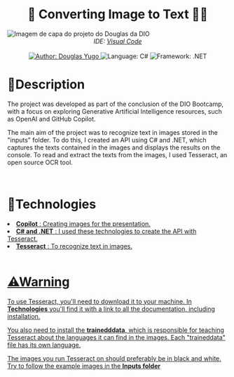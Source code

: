<h1 align="center">📸 Converting Image to Text ✍🏻</h1>
<img src="https://github.com/DouglasIde/IA-ImageToText/blob/main/inputs/README_files/douglas-tesseract-project-dio-challenge.jpg" alt="Imagem de capa do projeto do Douglas da DIO"
  target="_blank">

<div align="center">
  <em>
    IDE: <a href="https://visualstudio.microsoft.com/pt-br/">Visual Code</a><br><br>
  </em>
  
  <a href="https://www.linkedin.com/in/douglas-yugo/" target="_blank">
    <img src="https://img.shields.io/static/v1?label=Author&message=DouglasYugo&color=purple&style=for-the-badge&logo=LinkedIn" alt="Author: Douglas Yugo">
  </a>
  <img src="https://img.shields.io/static/v1?label=Language&message=C%23&color=purple&style=for-the-badge&logo=sharp" alt="Language: C#">
  <img src="https://img.shields.io/static/v1?label=Framework&message=.NET&color=purple&style=for-the-badge&logo=dotnet" alt="Framework: .NET">
</div>


<h1>📌Description</h1>
<p>The project was developed as part of the conclusion of the DIO Bootcamp, with a focus on exploring Generative Artificial Intelligence resources, such as OpenAI and GitHub Copilot.

The main aim of the project was to recognize text in images stored in the "inputs" folder. To do this, I created an API using C# and .NET, which captures the texts contained in the 
images and displays the results on the console. To read and extract the texts from the images, I used Tesseract, an open source OCR tool.</p><br>

<h1>🤖Technologies</h1>
<li><strong><a href="https://copilot.microsoft.com/" target="_blank">Copilot</strong> : Creating images for the presentation.</li>
<li><strong><a href="https://dotnet.microsoft.com/pt-br/languages/csharp" target="_blank">C# and .NET</strong> : I used these technologies to create the API with Tesseract.</li> 
<li><strong><a href="https://github.com/tesseract-ocr/tesseract" target="_blank">Tesseract</strong> : To recognize text in images.</li><br>

<h1>⚠Warning</h1>
<p>To use Tesseract, you'll need to download it to your machine. In <strong>Technologies</strong> you'll
find it with a link to all the documentation, including installation.

You also need to install the <strong>trainedddata</strong>, which is responsible for
teaching Tesseract about the languages it can find in the images. Each "traineddata" file has its own 
language.

The images you run Tesseract on should preferably be in black and white. Try to follow the example images
in the <strong>Inputs folder</strong></p><br>


